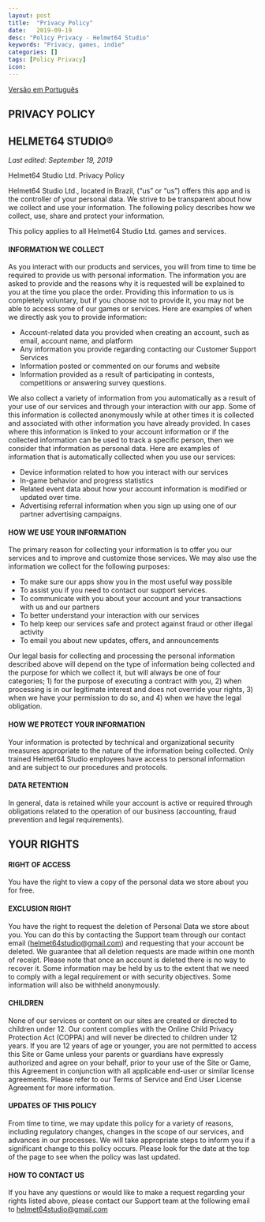 ```yaml
---
layout: post
title:  "Privacy Policy"
date:   2019-09-19
desc: "Policy Privacy - Helmet64 Studio"
keywords: "Privacy, games, indie"
categories: []
tags: [Policy Privacy]
icon: 
---
```

[Versão em Português](https://helmet64studio.com/html/2019/09/19/politica-de-privacidade.html)

## PRIVACY POLICY ##
## HELMET64 STUDIO® ##

*Last edited: September 19, 2019*

Helmet64 Studio Ltd. Privacy Policy

Helmet64 Studio Ltd., located in Brazil, (“us” or “us”) offers this app and is the controller of your personal data.
We strive to be transparent about how we collect and use your information. The following policy describes how we collect, use, share and protect your information.

This policy applies to all Helmet64 Studio Ltd. games and services.

#### INFORMATION WE COLLECT ####

As you interact with our products and services, you will from time to time be required to provide us with personal information. The information you are asked to provide and the reasons why it is requested will be explained to you at the time you place the order. Providing this information to us is completely voluntary, but if you choose not to provide it, you may not be able to access some of our games or services. Here are examples of when we directly ask you to provide information:

* Account-related data you provided when creating an account, such as email, account name, and platform
* Any information you provide regarding contacting our Customer Support Services
* Information posted or commented on our forums and website
* Information provided as a result of participating in contests, competitions or answering survey questions.

We also collect a variety of information from you automatically as a result of your use of our services and through your interaction with our app. Some of this information is collected anonymously while at other times it is collected and associated with other information you have already provided. In cases where this information is linked to your account information or if the collected information can be used to track a specific person, then we consider that information as personal data. Here are examples of information that is automatically collected when you use our services:

* Device information related to how you interact with our services
* In-game behavior and progress statistics
* Related event data about how your account information is modified or updated over time.
* Advertising referral information when you sign up using one of our partner advertising campaigns.

#### HOW WE USE YOUR INFORMATION ####

The primary reason for collecting your information is to offer you our services and to improve and customize those services. We may also use the information we collect for the following purposes:

* To make sure our apps show you in the most useful way possible
* To assist you if you need to contact our support services.
* To communicate with you about your account and your transactions with us and our partners
* To better understand your interaction with our services
* To help keep our services safe and protect against fraud or other illegal activity
* To email you about new updates, offers, and announcements

Our legal basis for collecting and processing the personal information described above will depend on the type of information being collected and the purpose for which we collect it, but will always be one of four categories; 1) for the purpose of executing a contract with you, 2) when processing is in our legitimate interest and does not override your rights, 3) when we have your permission to do so, and 4) when we have the legal obligation.

#### HOW WE PROTECT YOUR INFORMATION ####

Your information is protected by technical and organizational security measures appropriate to the nature of the information being collected. Only trained Helmet64 Studio employees have access to personal information and are subject to our procedures and protocols.

#### DATA RETENTION ####

In general, data is retained while your account is active or required through obligations related to the operation of our business (accounting, fraud prevention and legal requirements).

## YOUR RIGHTS ##

#### RIGHT OF ACCESS ####

You have the right to view a copy of the personal data we store about you for free.

#### EXCLUSION RIGHT ####

You have the right to request the deletion of Personal Data we store about you. You can do this by contacting the Support team through our contact email (helmet64studio@gmail.com) and requesting that your account be deleted. We guarantee that all deletion requests are made within one month of receipt. Please note that once an account is deleted there is no way to recover it. Some information may be held by us to the extent that we need to comply with a legal requirement or with security objectives. Some information will also be withheld anonymously.

#### CHILDREN ####

None of our services or content on our sites are created or directed to children under 12. Our content complies with the Online Child Privacy Protection Act (COPPA) and will never be directed to children under 12 years. If you are 12 years of age or younger, you are not permitted to access this Site or Game unless your parents or guardians have expressly authorized and agree on your behalf, prior to your use of the Site or Game, this Agreement in conjunction with all applicable end-user or similar license agreements. Please refer to our Terms of Service and End User License Agreement for more information.

#### UPDATES OF THIS POLICY ####

From time to time, we may update this policy for a variety of reasons, including regulatory changes, changes in the scope of our services, and advances in our processes. We will take appropriate steps to inform you if a significant change to this policy occurs. Please look for the date at the top of the page to see when the policy was last updated.

#### HOW TO CONTACT US ####
If you have any questions or would like to make a request regarding your rights listed above, please contact our Support team at the following email to helmet64studio@gmail.com